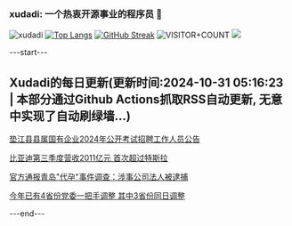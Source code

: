 ### xudadi: 一个热衷开源事业的程序员 👋

![xudadi](https://github-readme-stats-git-masterorgs-github-readme-stats-team.vercel.app/api?username=xudadi)
[![Top Langs](https://github-readme-stats.vercel.app/api/top-langs/?username=xudadi)](https://github.com/anuraghazra/github-readme-stats)
[![GitHub Streak](https://streak-stats.demolab.com?user=xudadi&locale=zh_Hans)](https://git.io/streak-stats)
![VISITOR+COUNT](https://komarev.com/ghpvc/?username=xudadi&label=VISITOR+COUNT)
![](https://raw.githubusercontent.com/xudadi/xudadi/main/assets/github-contribution-grid-snake.svg)


---start---

## Xudadi的每日更新(更新时间:2024-10-31 05:16:23 | 本部分通过Github Actions抓取RSS自动更新, 无意中实现了自动刷绿墙...)

[垫江县县属国有企业2024年公开考试招聘工作人员公告](https://www.gongkaoleida.com/article/2176413)

[比亚迪第三季度营收2011亿元 首次超过特斯拉](https://m.163.com/news/article/JFPA7ML80512B07B.html)

[官方通报青岛"代孕"事件调查：涉事公司法人被逮捕](https://m.163.com/news/article/JFP7P8JC0534A4SC.html)

[今年已有4省份党委一把手调整 其中3省份同日调整](https://m.163.com/news/article/JFP7OP4A0530JPVV.html)

---end---
